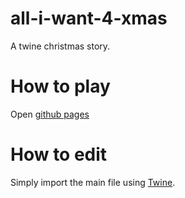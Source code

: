 # all-i-want-4-xmas

A twine christmas story.

# How to play

Open [github pages](https://amplejoe.github.io/all-i-want-4-xmas/all-i-want-4-xmas.html)

# How to edit

Simply import the main file using [Twine](https://twinery.org/).
